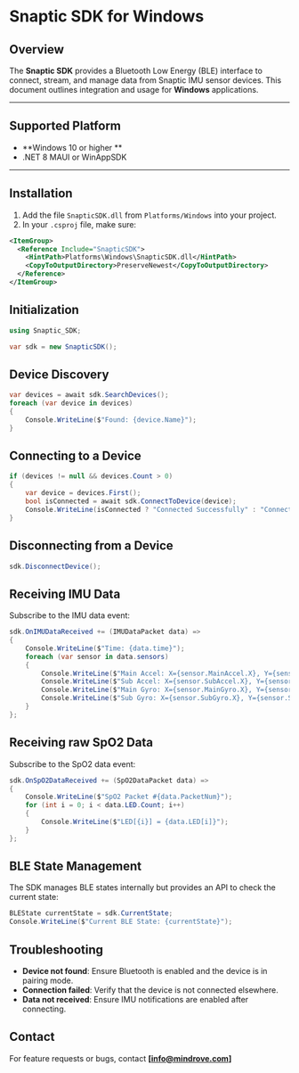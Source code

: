 # Snaptic SDK for Windows

## Overview

The **Snaptic SDK** provides a Bluetooth Low Energy (BLE) interface to connect, stream, and manage data from Snaptic IMU sensor devices. This document outlines integration and usage for **Windows** applications.

---

## Supported Platform

- **Windows 10 or higher **
- .NET 8 MAUI or WinAppSDK

---

## Installation

1. Add the file `SnapticSDK.dll` from `Platforms/Windows` into your project.
2. In your `.csproj` file, make sure:

```xml
<ItemGroup>
  <Reference Include="SnapticSDK">
    <HintPath>Platforms\Windows\SnapticSDK.dll</HintPath>
    <CopyToOutputDirectory>PreserveNewest</CopyToOutputDirectory>
  </Reference>
</ItemGroup>
```

## Initialization

```csharp
using Snaptic_SDK;

var sdk = new SnapticSDK();
```

## Device Discovery

```csharp
var devices = await sdk.SearchDevices();
foreach (var device in devices)
{
    Console.WriteLine($"Found: {device.Name}");
}
```

## Connecting to a Device
```csharp
if (devices != null && devices.Count > 0)
{
    var device = devices.First();
    bool isConnected = await sdk.ConnectToDevice(device);
    Console.WriteLine(isConnected ? "Connected Successfully" : "Connection Failed");
}
```

## Disconnecting from a Device
```csharp
sdk.DisconnectDevice();
```

## Receiving IMU Data
Subscribe to the IMU data event:
```csharp
sdk.OnIMUDataReceived += (IMUDataPacket data) =>
{
    Console.WriteLine($"Time: {data.time}");
    foreach (var sensor in data.sensors)
    {
        Console.WriteLine($"Main Accel: X={sensor.MainAccel.X}, Y={sensor.MainAccel.Y}, Z={sensor.MainAccel.Z}");
        Console.WriteLine($"Sub Accel: X={sensor.SubAccel.X}, Y={sensor.SubAccel.Y}, Z={sensor.SubAccel.Z}");
        Console.WriteLine($"Main Gyro: X={sensor.MainGyro.X}, Y={sensor.MainGyro.Y}, Z={sensor.MainGyro.Z}");
        Console.WriteLine($"Sub Gyro: X={sensor.SubGyro.X}, Y={sensor.SubGyro.Y}, Z={sensor.SubGyro.Z}");
    }
};
```
## Receiving raw SpO2 Data
Subscribe to the SpO2 data event:
```csharp
sdk.OnSpO2DataReceived += (SpO2DataPacket data) =>
{
    Console.WriteLine($"SpO2 Packet #{data.PacketNum}");
    for (int i = 0; i < data.LED.Count; i++)
    {
        Console.WriteLine($"LED[{i}] = {data.LED[i]}");
    }
};
```

## BLE State Management
The SDK manages BLE states internally but provides an API to check the current state:
```csharp
BLEState currentState = sdk.CurrentState;
Console.WriteLine($"Current BLE State: {currentState}");
```

## Troubleshooting
- **Device not found**: Ensure Bluetooth is enabled and the device is in pairing mode.
- **Connection failed**: Verify that the device is not connected elsewhere.
- **Data not received**: Ensure IMU notifications are enabled after connecting.


## Contact

For feature requests or bugs, contact **[info@mindrove.com]**


